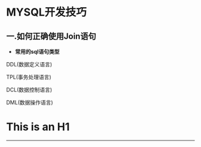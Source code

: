 
# MYSQL开发技巧  


## 一.如何正确使用Join语句


- **常用的sql语句类型**

DDL(数据定义语言)

TPL(事务处理语言)

DCL(数据控制语言)

DML(数据操作语言)

This is an H1
=======

* * *
